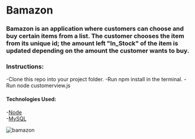 # Bamazon

<h3>
<strong>
Bamazon is an application where customers can choose and buy certain items from a list.  The customer chooses the item from its unique id; the amount left "In_Stock" of the item is updated depending on the amount the customer wants to buy. 
</strong>
</h3>

<h3><strong>Instructions:</strong></h3>
-Clone this repo into your project folder.
-Run npm install in the terminal.
-Run node customerview.js



<br>
<h4>
<strong>
Technologies Used:
</strong>
</h4>
-<a href="https://nodejs.org/en/">Node</a><br>
-<a href="https://www.mysql.com/">MySQL</a>


![bamazon](https://user-images.githubusercontent.com/31078600/35022573-999a8ce2-fb04-11e7-8d0f-882427e695fd.gif)

